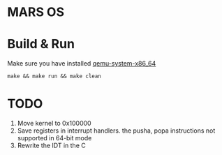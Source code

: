 # MARS OS    

# Build & Run   
Make sure you have installed [qemu-system-x86_64](https://archlinux.org/packages/extra/x86_64/qemu)
```console
make && make run && make clean
```

# TODO
1. Move kernel to 0x100000
2. Save registers in interrupt handlers. the pusha, popa instructions not supported in 64-bit mode
3. Rewrite the IDT in the C   
